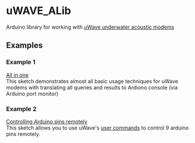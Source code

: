# uWAVE_ALib
Arduino library for working with [uWave underwater acoustic modems](https://docs.unavlab.com/underwater_acoustic_modems_en.html#uwave)

## Examples

### Example 1
[All in one](https://github.com/ucnl/uWAVE_ALib/blob/main/examples/uWAVE_ALib_example_1.ino)  
This sketch demonstrates almost all basic usage techniques for uWave modems with translating all queries and results to Ardiono console (via Arduino port monitor)

### Example 2
[Controlling Arduino pins remotely](https://github.com/ucnl/uWAVE_ALib/blob/main/examples/uWAVE_ALib_RemoteControl.ino)  
This sketch allows you to use uWave's [user commands](https://docs.unavlab.com/documentation/EN/uWAVE/uWAVE_Protocol_Specification_en.html#42-remote-commands) to control 9 arduino pins remotely.

